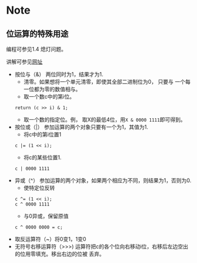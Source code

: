 # Note
## 位运算的特殊用途
编程可参见1.4 熄灯问题。

讲解可参见[网址](https://blog.csdn.net/SenyeLicone/article/details/52196039)
	
- 按位与（&） 两位同时为1，结果才为1.
    - 清零。如果想将一个单元清零，即使其全部二进制位为0， 只要与
    一个每一位都为零的数值相与。
    - 取一个数c中的第i位。
    ```
    return (c >> i) & 1;
    ```
    - 取一个数的指定位。例， 取X的最低4位，用`X & 0000 1111`即可得到。
- 按位或（|） 参加运算的两个对象只要有一个为1，其值为1.
    - 将c中的第i位置1
    ```
    c |= (1 << i);
    ```
    - 将c的某些位置1.
    ```
    c | 0000 1111
    ```
- 异或（^） 参加运算的两个对象，如果两个相应为不同，则结果为1，否则为0.
    - 使特定位反转
    ```
    c ^= (1 << i);
    c ^ 0000 1111
    ```
    - 与0异或，保留原值
    ```
    c ^ 0000 0000 = c;
    ```
- 取反运算符（~）将0变1，1变0
- 无符号右移运算符（>>>) 运算符把c的各个位向右移动i位，右移后左边空出的位用零填充。移出右边的位被
丢弃。




	